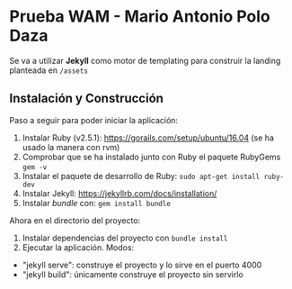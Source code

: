 # Prueba WAM - Mario Antonio Polo Daza

Se va a utilizar **Jekyll** como motor de templating para construir la landing planteada en `/assets`

## Instalación y Construcción

Paso a seguir para poder iniciar la aplicación:
 1. Instalar Ruby (v2.5.1): https://gorails.com/setup/ubuntu/16.04 (se ha usado la manera con rvm)
 2. Comprobar que se ha instalado junto con Ruby el paquete RubyGems ```gem -v```
 3. Instalar el paquete de desarrollo de Ruby: ```sudo apt-get install ruby-dev```
 4. Instalar Jekyll: https://jekyllrb.com/docs/installation/
 5. Instalar *bundle* con: ```gem install bundle```
 
Ahora en el directorio del proyecto:
 1. Instalar dependencias del proyecto con ```bundle install```
 2. Ejecutar la aplicación. Modos:
  - "jekyll serve": construye el proyecto y lo sirve en el puerto 4000
  - "jekyll build": únicamente construye el proyecto sin servirlo